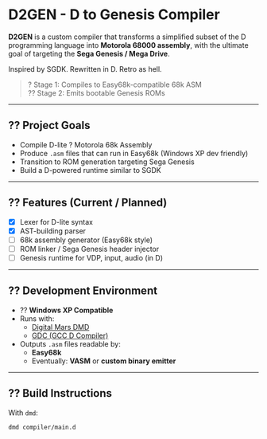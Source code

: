 # D2GEN - D to Genesis Compiler

**D2GEN** is a custom compiler that transforms a simplified subset of the D programming language into **Motorola 68000 assembly**, with the ultimate goal of targeting the **Sega Genesis / Mega Drive**.

Inspired by SGDK. Rewritten in D. Retro as hell.

> ? Stage 1: Compiles to Easy68k-compatible 68k ASM  
> ?? Stage 2: Emits bootable Genesis ROMs

---

## ?? Project Goals

- Compile D-lite ? Motorola 68k Assembly
- Produce `.asm` files that can run in Easy68k (Windows XP dev friendly)
- Transition to ROM generation targeting Sega Genesis
- Build a D-powered runtime similar to SGDK

---

## ?? Features (Current / Planned)

- [x] Lexer for D-lite syntax
- [x] AST-building parser
- [ ] 68k assembly generator (Easy68k style)
- [ ] ROM linker / Sega Genesis header injector
- [ ] Genesis runtime for VDP, input, audio (in D)

---

## ?? Development Environment

- ?? **Windows XP Compatible**
- Runs with:
  - [Digital Mars DMD](https://dlang.org/download.html)
  - [GDC (GCC D Compiler)](https://gcc.gdcproject.org/)
- Outputs `.asm` files readable by:
  - **Easy68k**
  - Eventually: **VASM** or **custom binary emitter**

---

## ?? Build Instructions

With `dmd`:
```bash
dmd compiler/main.d
